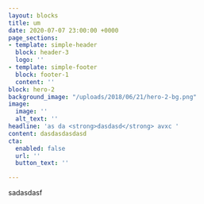 ```yaml
---
layout: blocks
title: um
date: 2020-07-07 23:00:00 +0000
page_sections:
- template: simple-header
  block: header-3
  logo: ''
- template: simple-footer
  block: footer-1
  content: ''
block: hero-2
background_image: "/uploads/2018/06/21/hero-2-bg.png"
image:
  image: ''
  alt_text: ''
headline: 'as da <strong>dasdasd</strong> avxc '
content: dasdasdasdasd
cta:
  enabled: false
  url: ''
  button_text: ''

---
```

sadasdasf